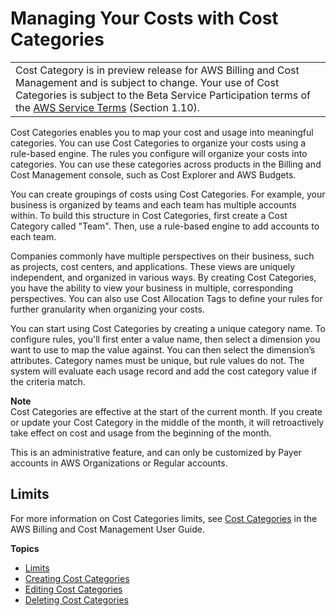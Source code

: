 # Managing Your Costs with Cost Categories<a name="manage-cost-categories"></a>


|  | 
| --- |
| Cost Category is in preview release for AWS Billing and Cost Management and is subject to change\. Your use of Cost Categories is subject to the Beta Service Participation terms of the [AWS Service Terms](https://aws.amazon.com/service-terms/) \(Section 1\.10\)\. | 

Cost Categories enables you to map your cost and usage into meaningful categories\. You can use Cost Categories to organize your costs using a rule\-based engine\. The rules you configure will organize your costs into categories\. You can use these categories across products in the Billing and Cost Management console, such as Cost Explorer and AWS Budgets\.

You can create groupings of costs using Cost Categories\. For example, your business is organized by teams and each team has multiple accounts within\. To build this structure in Cost Categories, first create a Cost Category called "Team"\. Then, use a rule\-based engine to add accounts to each team\.

Companies commonly have multiple perspectives on their business, such as projects, cost centers, and applications\. These views are uniquely independent, and organized in various ways\. By creating Cost Categories, you have the ability to view your business in multiple, corresponding perspectives\. You can also use Cost Allocation Tags to define your rules for further granularity when organizing your costs\.

You can start using Cost Categories by creating a unique category name\. To configure rules, you'll first enter a value name, then select a dimension you want to use to map the value against\. You can then select the dimension’s attributes\. Category names must be unique, but rule values do not\. The system will evaluate each usage record and add the cost category value if the criteria match\.

**Note**  
Cost Categories are effective at the start of the current month\. If you create or update your Cost Category in the middle of the month, it will retroactively take effect on cost and usage from the beginning of the month\.

This is an administrative feature, and can only be customized by Payer accounts in AWS Organizations or Regular accounts\.

## Limits<a name="cost-categories-limits"></a>

For more information on Cost Categories limits, see [Cost Categories](billing-limits.md#limits-categories) in the AWS Billing and Cost Management User Guide\.

**Topics**
+ [Limits](#cost-categories-limits)
+ [Creating Cost Categories](create-cost-categories.md)
+ [Editing Cost Categories](edit-cost-categories.md)
+ [Deleting Cost Categories](delete-cost-categories.md)